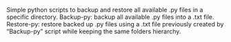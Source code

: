 Simple python scripts to backup and restore all available .py files in a specific directory.
Backup-py: backup all available .py files into a .txt file.
Restore-py: restore backed up .py files using a .txt file previously created by “Backup-py” script while keeping the same folders hierarchy.
